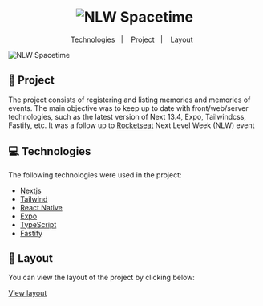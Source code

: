 <h1 align="center">
  <img alt="NLW Spacetime" title="NlW Spacetime - 2023" src="https://github.com/pedrogomes1/nlw-spacetime/assets/45200253/be9d5682-8f9a-4fc7-9765-da336c4c62d7" />
</h1>

<p align="center">
  <a href="#-technologies">Technologies</a>&nbsp;&nbsp;&nbsp;|&nbsp;&nbsp;&nbsp;
  <a href="#-project">Project</a>&nbsp;&nbsp;&nbsp;|&nbsp;&nbsp;&nbsp;
  <a href="#-layout">Layout</a>&nbsp;&nbsp;&nbsp;
</p>

<img alt="NLW Spacetime" title="NlW Spacetime - 2023" src="https://github.com/pedrogomes1/nlw-spacetime/assets/45200253/b2c4367f-b489-4259-98be-4dc45acb3d69" />

## :memo: Project
The project consists of registering and listing memories and memories of events. The main objective was to keep up to date with front/web/server technologies, such as the latest version of Next 13.4, Expo, Tailwindcss, Fastify, etc. It was a follow up to [Rocketseat](https://rocketseat.com.br/) Next Level Week (NLW) event
## :computer: Technologies

 The following technologies were used in the project:
- [Nextjs](https://nextjs.org/)
- [Tailwind](https://tailwindcss.com/)
- [React Native](https://reactnative.dev/)
- [Expo](https://expo.io/)
- [TypeScript](https://www.typescriptlang.org/)
- [Fastify](https://www.fastify.io/)
  
## 🔖 Layout

You can view the layout of the project by clicking below:

[View layout](https://www.figma.com/file/xllhBAkuLVflqR1WB9SzTj/Capsula-do-Tempo---Trilha-Explorer?type=design&node-id=306-3&t=BleuLSnDFPmlmSUp-0)
